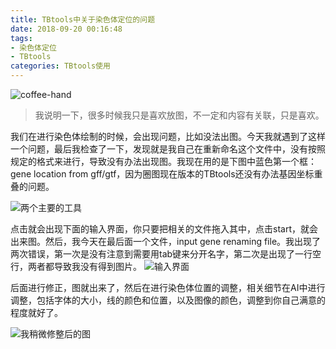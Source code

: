 ```yaml
---
title: TBtools中关于染色体定位的问题
date: 2018-09-20 00:16:48
tags: 
- 染色体定位
- TBtools
categories: TBtools使用
---
```




![coffee-hand](https://upload-images.jianshu.io/upload_images/3478485-7bf2e57593f9e24b.jpeg?imageMogr2/auto-orient/strip%7CimageView2/2/w/1240)
> 我说明一下，很多时候我只是喜欢放图，不一定和内容有关联，只是喜欢。



<!--less-->

我们在进行染色体绘制的时候，会出现问题，比如没法出图。今天我就遇到了这样一个问题，最后我检查了一下，发现就是我自己在重新命名这个文件中，没有按照规定的格式来进行，导致没有办法出现图。我现在用的是下图中蓝色第一个框：gene location from gff/gtf，因为圈图现在版本的TBtools还没有办法基因坐标重叠的问题。

![两个主要的工具](https://upload-images.jianshu.io/upload_images/3478485-52240843d34844ea.png?imageMogr2/auto-orient/strip%7CimageView2/2/w/1240)

点击就会出现下面的输入界面，你只要把相关的文件拖入其中，点击start，就会出来图。然后，我今天在最后面一个文件，input gene renaming file。我出现了两次错误，第一次是没有注意到需要用tab键来分开名字，第二次是出现了一行空行，两者都导致我没有得到图片。
![输入界面](https://upload-images.jianshu.io/upload_images/3478485-941aad648bddba1d.png?imageMogr2/auto-orient/strip%7CimageView2/2/w/1240)

后面进行修正，图就出来了，然后在进行染色体位置的调整，相关细节在AI中进行调整，包括字体的大小，线的颜色和位置，以及图像的颜色，调整到你自己满意的程度就好了。

![我稍微修整后的图](https://upload-images.jianshu.io/upload_images/3478485-0f1ab14348ba9f95.png?imageMogr2/auto-orient/strip%7CimageView2/2/w/1240)